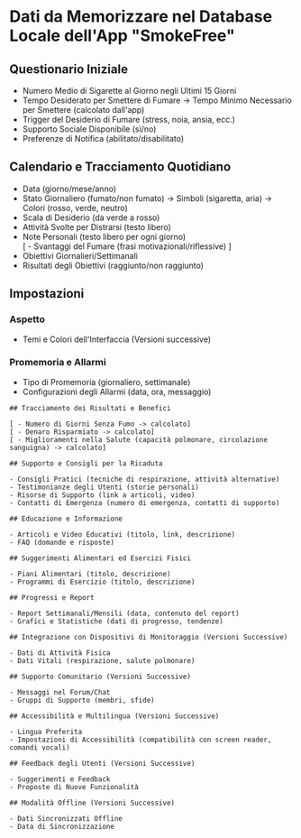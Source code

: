 # Dati da Memorizzare nel Database Locale dell'App "SmokeFree"

## Questionario Iniziale

- Numero Medio di Sigarette al Giorno negli Ultimi 15 Giorni
- Tempo Desiderato per Smettere di Fumare -> Tempo Minimo Necessario per Smettere (calcolato dall'app)
- Trigger del Desiderio di Fumare (stress, noia, ansia, ecc.)
- Supporto Sociale Disponibile (sì/no)
- Preferenze di Notifica (abilitato/disabilitato)

## Calendario e Tracciamento Quotidiano

- Data (giorno/mese/anno)
- Stato Giornaliero (fumato/non fumato) -> Simboli (sigaretta, aria) -> Colori (rosso, verde, neutro)
- Scala di Desiderio (da verde a rosso)
- Attività Svolte per Distrarsi (testo libero)
- Note Personali (testo libero per ogni giorno)  
[ - Svantaggi del Fumare (frasi motivazionali/riflessive) ]
- Obiettivi Giornalieri/Settimanali
- Risultati degli Obiettivi (raggiunto/non raggiunto)

## Impostazioni

### Aspetto

- Temi e Colori dell'Interfaccia (Versioni successive)

### Promemoria e Allarmi

- Tipo di Promemoria (giornaliero, settimanale)
- Configurazioni degli Allarmi (data, ora, messaggio)


~~~~~~~~~~~~~~~~~~~
## Tracciamento dei Risultati e Benefici

[ - Numero di Giorni Senza Fumo -> calcolato]  
[ - Denaro Risparmiato -> calcolato]  
[ - Miglioramenti nella Salute (capacità polmonare, circolazione sanguigna) -> calcolato]

## Supporto e Consigli per la Ricaduta

- Consigli Pratici (tecniche di respirazione, attività alternative)
- Testimonianze degli Utenti (storie personali)
- Risorse di Supporto (link a articoli, video)
- Contatti di Emergenza (numero di emergenza, contatti di supporto)

## Educazione e Informazione

- Articoli e Video Educativi (titolo, link, descrizione)
- FAQ (domande e risposte)

## Suggerimenti Alimentari ed Esercizi Fisici

- Piani Alimentari (titolo, descrizione)
- Programmi di Esercizio (titolo, descrizione)

## Progressi e Report

- Report Settimanali/Mensili (data, contenuto del report)
- Grafici e Statistiche (dati di progresso, tendenze)

## Integrazione con Dispositivi di Monitoraggio (Versioni Successive)

- Dati di Attività Fisica
- Dati Vitali (respirazione, salute polmonare)

## Supporto Comunitario (Versioni Successive)

- Messaggi nel Forum/Chat
- Gruppi di Supporto (membri, sfide)

## Accessibilità e Multilingua (Versioni Successive)

- Lingua Preferita
- Impostazioni di Accessibilità (compatibilità con screen reader, comandi vocali)

## Feedback degli Utenti (Versioni Successive)

- Suggerimenti e Feedback
- Proposte di Nuove Funzionalità

## Modalità Offline (Versioni Successive)

- Dati Sincronizzati Offline
- Data di Sincronizzazione
~~~~~~~~~~~~~~~~~~~